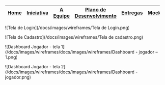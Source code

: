 [Home](/README.md) | [Iniciativa](#iniciativa) | [A Equipe](#a-equipe)| [Plano de Desenvolvimento](#plano-de-desenvolvimento) | [Entregas](/docs/iteracoes.md) | [Mockups](/docs/mockups.md) |
|----|----|----|----|----|----|

![Tela de Login](/docs/images/wireframes/Tela de Login.png)

![Tela de Cadastro](/docs/images/wireframes/Tela de cadastro.png)

![Dashboard Jogador - tela 1](/docs/images/wireframes/docs/images/wireframes/Dashboard - jogador – 1.png)

![Dashboard Jogador - tela 2](/docs/images/wireframes/docs/images/wireframes/Dashboard - jogador.png)
